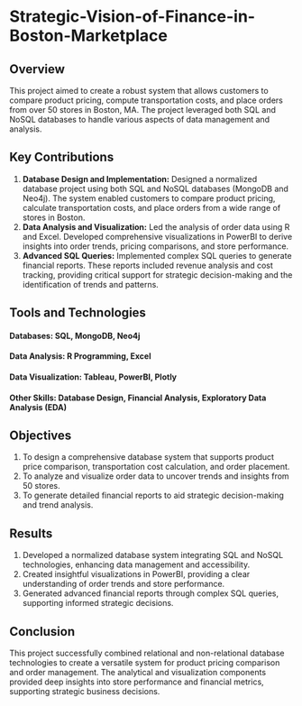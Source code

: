 # Strategic-Vision-of-Finance-in-Boston-Marketplace

## Overview
This project aimed to create a robust system that allows customers to compare product pricing, compute transportation costs, and place orders from over 50 stores in Boston, MA. The project leveraged both SQL and NoSQL databases to handle various aspects of data management and analysis.

## Key Contributions
1. **Database Design and Implementation:** Designed a normalized database project using both SQL and NoSQL databases (MongoDB and Neo4j). The system enabled customers to compare product pricing, calculate transportation costs, and place orders from a wide range of stores in Boston.
2. **Data Analysis and Visualization:** Led the analysis of order data using R and Excel. Developed comprehensive visualizations in PowerBI to derive insights into order trends, pricing comparisons, and store performance.
3. **Advanced SQL Queries:** Implemented complex SQL queries to generate financial reports. These reports included revenue analysis and cost tracking, providing critical support for strategic decision-making and the identification of trends and patterns.

## Tools and Technologies
#### Databases: SQL, MongoDB, Neo4j
#### Data Analysis: R Programming, Excel
#### Data Visualization: Tableau, PowerBI, Plotly
#### Other Skills: Database Design, Financial Analysis, Exploratory Data Analysis (EDA)

## Objectives
1. To design a comprehensive database system that supports product price comparison, transportation cost calculation, and order placement.
2. To analyze and visualize order data to uncover trends and insights from 50 stores.
3. To generate detailed financial reports to aid strategic decision-making and trend analysis.

## Results
1. Developed a normalized database system integrating SQL and NoSQL technologies, enhancing data management and accessibility.
2. Created insightful visualizations in PowerBI, providing a clear understanding of order trends and store performance.
3. Generated advanced financial reports through complex SQL queries, supporting informed strategic decisions.

## Conclusion
This project successfully combined relational and non-relational database technologies to create a versatile system for product pricing comparison and order management. The analytical and visualization components provided deep insights into store performance and financial metrics, supporting strategic business decisions.
